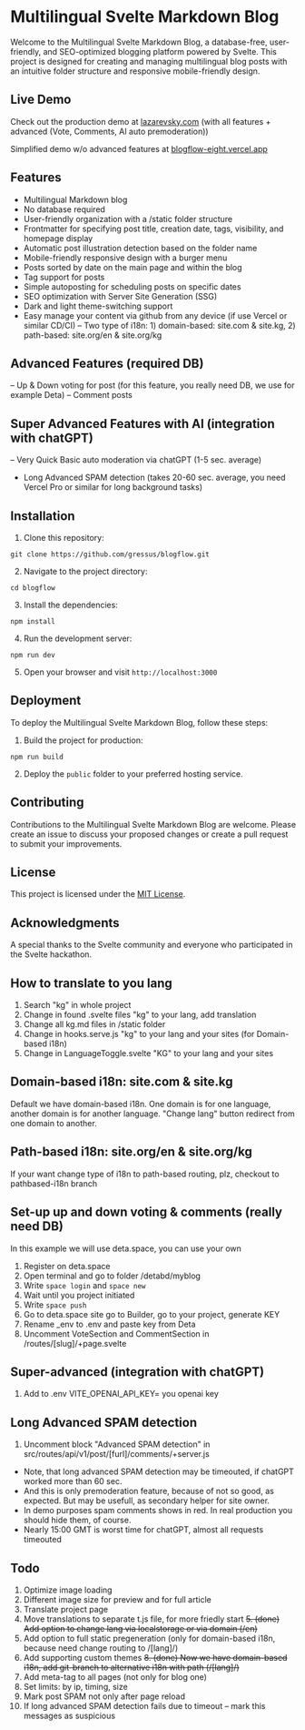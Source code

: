 # Multilingual Svelte Markdown Blog

Welcome to the Multilingual Svelte Markdown Blog, a database-free, user-friendly, and SEO-optimized blogging platform powered by Svelte. This project is designed for creating and managing multilingual blog posts with an intuitive folder structure and responsive mobile-friendly design.

## Live Demo

Check out the production demo at [lazarevsky.com](https://www.lazarevsky.com) (with all features + advanced (Vote, Comments, AI auto premoderation))

Simplified demo w/o advanced features at [blogflow-eight.vercel.app](blogflow-eight.vercel.app)

## Features

- Multilingual Markdown blog
- No database required
- User-friendly organization with a /static folder structure
- Frontmatter for specifying post title, creation date, tags, visibility, and homepage display
- Automatic post illustration detection based on the folder name
- Mobile-friendly responsive design with a burger menu
- Posts sorted by date on the main page and within the blog
- Tag support for posts
- Simple autoposting for scheduling posts on specific dates
- SEO optimization with Server Site Generation (SSG)
- Dark and light theme-switching support
- Easy manage your content via github from any device (if use Vercel or similar CD/CI)
– Two type of i18n: 1) domain-based: site.com & site.kg, 2) path-based: site.org/en & site.org/kg

## Advanced Features (required DB)

– Up & Down voting for post (for this feature, you really need DB, we use for example Deta)
– Comment posts

## Super Advanced Features with AI (integration with chatGPT)

– Very Quick Basic auto moderation via chatGPT (1-5 sec. average)
- Long Advanced SPAM detection (takes 20-60 sec. average, you need Vercel Pro or similar for long background tasks)

## Installation

1. Clone this repository:
```
git clone https://github.com/gressus/blogflow.git
```

2. Navigate to the project directory:
```
cd blogflow
```

3. Install the dependencies:
```
npm install
```

4. Run the development server:
```
npm run dev
```

5. Open your browser and visit `http://localhost:3000`

## Deployment

To deploy the Multilingual Svelte Markdown Blog, follow these steps:

1. Build the project for production:
```
npm run build
```

2. Deploy the `public` folder to your preferred hosting service.

## Contributing

Contributions to the Multilingual Svelte Markdown Blog are welcome. Please create an issue to discuss your proposed changes or create a pull request to submit your improvements.

## License

This project is licensed under the [MIT License](LICENSE).

## Acknowledgments

A special thanks to the Svelte community and everyone who participated in the Svelte hackathon.

## How to translate to you lang
1. Search "kg" in whole project
2. Change in found .svelte files "kg" to your lang, add translation
3. Change all kg.md files in /static folder
4. Change in hooks.serve.js "kg" to your lang and your sites (for Domain-based i18n)
5. Change in LanguageToggle.svelte "KG" to your lang and your sites

## Domain-based i18n: site.com & site.kg
Default we have domain-based i18n. One domain is for one language, another domain is for another language.
"Change lang" button redirect from one domain to another.

## Path-based i18n: site.org/en & site.org/kg
If your want change type of i18n to path-based routing, plz, checkout to pathbased-i18n branch

## Set-up up and down voting & comments (really need DB)
In this example we will use deta.space, you can use your own
1. Register on deta.space
2. Open terminal and go to folder /detabd/myblog
3. Write `space login` and `space new`
4. Wait until you project initiated
5. Write `space push`
6. Go to deta.space site go to Builder, go to your project, generate KEY
7. Rename _env to .env and paste key from Deta
8. Uncomment VoteSection and CommentSection in /routes/[slug]/+page.svelte

## Super-advanced (integration with chatGPT)
1. Add to .env VITE_OPENAI_API_KEY= you openai key

## Long Advanced SPAM detection
1. Uncomment block "Advanced SPAM detection" in src/routes/api/v1/post/[furl]/comments/+server.js
- Note, that long advanced SPAM detection may be timeouted, if chatGPT worked more than 60 sec.
- And this is only premoderation feature, because of not so good, as expected. But may be usefull, as secondary helper for site owner.
- In demo purposes spam comments shows in red. In real production you should hide them, of course.
- Nearly 15:00 GMT is worst time for chatGPT, almost all requests timeouted

## Todo
1. Optimize image loading
2. Different image size for preview and for full article
3. Translate project page
4. Move translations to separate t.js file, for more friedly start
~~5. (done) Add option to change lang via localstorage or via domain (/en)~~
6. Add option to full static pregeneration (only for domain-based i18n, because need change routing to /[lang]/)
7. Add supporting custom themes
~~8. (done) Now we have domain-based i18n, add git-branch to alternative i18n with path (/[lang]/)~~
9. Add meta-tag to all pages (not only for blog one)
10. Set limits: by ip, timing, size
11. Mark post SPAM not only after page reload
12. If long advanced SPAM detection fails due to timeout – mark this messages as suspicious
